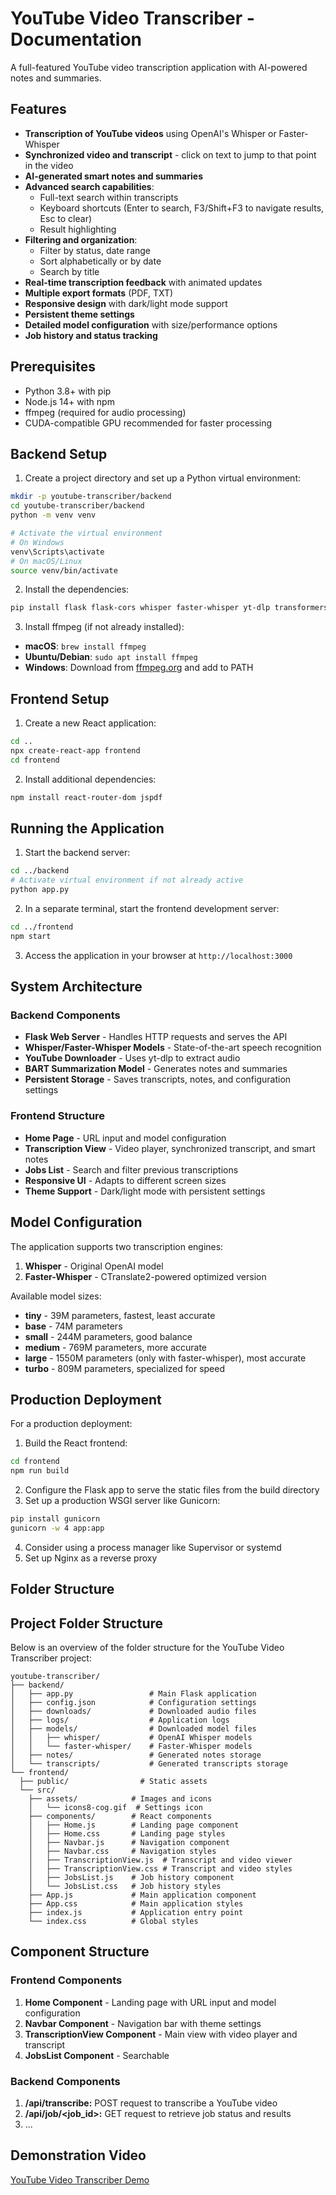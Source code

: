 # YouTube Video Transcriber - Documentation

A full-featured YouTube video transcription application with AI-powered notes and summaries.

## Features

- **Transcription of YouTube videos** using OpenAI's Whisper or Faster-Whisper
- **Synchronized video and transcript** - click on text to jump to that point in the video
- **AI-generated smart notes and summaries**
- **Advanced search capabilities**:
  - Full-text search within transcripts
  - Keyboard shortcuts (Enter to search, F3/Shift+F3 to navigate results, Esc to clear)
  - Result highlighting
- **Filtering and organization**:
  - Filter by status, date range
  - Sort alphabetically or by date
  - Search by title
- **Real-time transcription feedback** with animated updates
- **Multiple export formats** (PDF, TXT)
- **Responsive design** with dark/light mode support
- **Persistent theme settings**
- **Detailed model configuration** with size/performance options
- **Job history and status tracking**

## Prerequisites

- Python 3.8+ with pip
- Node.js 14+ with npm
- ffmpeg (required for audio processing)
- CUDA-compatible GPU recommended for faster processing

## Backend Setup

1. Create a project directory and set up a Python virtual environment:

```bash
mkdir -p youtube-transcriber/backend
cd youtube-transcriber/backend
python -m venv venv

# Activate the virtual environment
# On Windows
venv\Scripts\activate
# On macOS/Linux
source venv/bin/activate
```

2. Install the dependencies:

```bash
pip install flask flask-cors whisper faster-whisper yt-dlp transformers nltk torch
```

3. Install ffmpeg (if not already installed):

- **macOS**: `brew install ffmpeg`
- **Ubuntu/Debian**: `sudo apt install ffmpeg`
- **Windows**: Download from [ffmpeg.org](https://ffmpeg.org/download.html) and add to PATH

## Frontend Setup

1. Create a new React application:

```bash
cd ..
npx create-react-app frontend
cd frontend
```

2. Install additional dependencies:

```bash
npm install react-router-dom jspdf
```

## Running the Application

1. Start the backend server:

```bash
cd ../backend
# Activate virtual environment if not already active
python app.py
```

2. In a separate terminal, start the frontend development server:

```bash
cd ../frontend
npm start
```

3. Access the application in your browser at `http://localhost:3000`

## System Architecture

### Backend Components

- **Flask Web Server** - Handles HTTP requests and serves the API
- **Whisper/Faster-Whisper Models** - State-of-the-art speech recognition
- **YouTube Downloader** - Uses yt-dlp to extract audio
- **BART Summarization Model** - Generates notes and summaries
- **Persistent Storage** - Saves transcripts, notes, and configuration settings

### Frontend Structure

- **Home Page** - URL input and model configuration
- **Transcription View** - Video player, synchronized transcript, and smart notes
- **Jobs List** - Search and filter previous transcriptions
- **Responsive UI** - Adapts to different screen sizes
- **Theme Support** - Dark/light mode with persistent settings

## Model Configuration

The application supports two transcription engines:

1. **Whisper** - Original OpenAI model
2. **Faster-Whisper** - CTranslate2-powered optimized version

Available model sizes:
- **tiny** - 39M parameters, fastest, least accurate
- **base** - 74M parameters
- **small** - 244M parameters, good balance
- **medium** - 769M parameters, more accurate
- **large** - 1550M parameters (only with faster-whisper), most accurate
- **turbo** - 809M parameters, specialized for speed

## Production Deployment

For a production deployment:

1. Build the React frontend:
```bash
cd frontend
npm run build
```

2. Configure the Flask app to serve the static files from the build directory
3. Set up a production WSGI server like Gunicorn:
```bash
pip install gunicorn
gunicorn -w 4 app:app
```

4. Consider using a process manager like Supervisor or systemd
5. Set up Nginx as a reverse proxy

## Folder Structure
## Project Folder Structure

Below is an overview of the folder structure for the YouTube Video Transcriber project:

```
youtube-transcriber/
├── backend/
│   ├── app.py                 # Main Flask application
│   ├── config.json            # Configuration settings
│   ├── downloads/             # Downloaded audio files
│   ├── logs/                  # Application logs
│   ├── models/                # Downloaded model files
│   │   ├── whisper/           # OpenAI Whisper models
│   │   └── faster-whisper/    # Faster-Whisper models
│   ├── notes/                 # Generated notes storage
│   └── transcripts/           # Generated transcripts storage
└── frontend/
  ├── public/                # Static assets
  └── src/
    ├── assets/            # Images and icons
    │   └── icons8-cog.gif  # Settings icon
    ├── components/        # React components
    │   ├── Home.js        # Landing page component
    │   ├── Home.css       # Landing page styles
    │   ├── Navbar.js      # Navigation component
    │   ├── Navbar.css     # Navigation styles
    │   ├── TranscriptionView.js  # Transcript and video viewer
    │   ├── TranscriptionView.css # Transcript and video styles
    │   ├── JobsList.js    # Job history component
    │   └── JobsList.css   # Job history styles
    ├── App.js             # Main application component
    ├── App.css            # Main application styles
    ├── index.js           # Application entry point
    └── index.css          # Global styles
```

## Component Structure

### Frontend Components

1. **Home Component** - Landing page with URL input and model configuration
2. **Navbar Component** - Navigation bar with theme settings
3. **TranscriptionView Component** - Main view with video player and transcript
4. **JobsList Component** - Searchable

### Backend Components

1. **/api/transcribe:** POST request to transcribe a YouTube video
2. **/api/job/<job_id>:** GET request to retrieve job status and results
3. ...

## Demonstration Video

[YouTube Video Transcriber Demo](https://github.com/Leptons1618/YT_Transcriber/blob/master/YT_Transcriber_Demo.mkv)